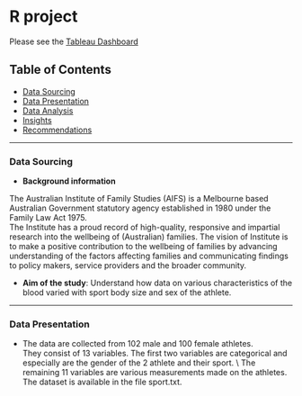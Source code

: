 # R project
  
  Please see the [Tableau Dashboard](https://public.tableau.com/app/profile/sotiria.ntinou/viz/ElectronicProductsRating/Dashboard1)

## Table of Contents

* [Data Sourcing](#data-sourcing)
* [Data Presentation](#data-presentation)
* [Data Analysis](#data-analysis)
* [Insights](#insights)
* [Recommendations](#recommendations)

- - - -

### Data Sourcing

* **Background information**
  
The Australian Institute of Family Studies (AIFS) is a Melbourne based Australian Government statutory agency established in 1980 under the Family 
Law Act 1975.\
The Institute has a proud record of high-quality, responsive and impartial research into the wellbeing of (Australian) families. The vision of Institute is to make a 
positive contribution to the wellbeing of families by advancing understanding of the factors affecting families and communicating findings to policy makers, service 
providers and the broader community.

* **Aim of the study**:
 Understand how data on various characteristics of the blood varied with sport body size and sex of the athlete.

- - - -

### Data Presentation

* The data are collected from 102 male and 100 female athletes. \
They consist of 13 variables. The first two variables are categorical and especially are the gender of the 2 athlete and their sport. \ 
The remaining 11 variables are various measurements made on the athletes. \
The dataset is available in the file sport.txt. 

